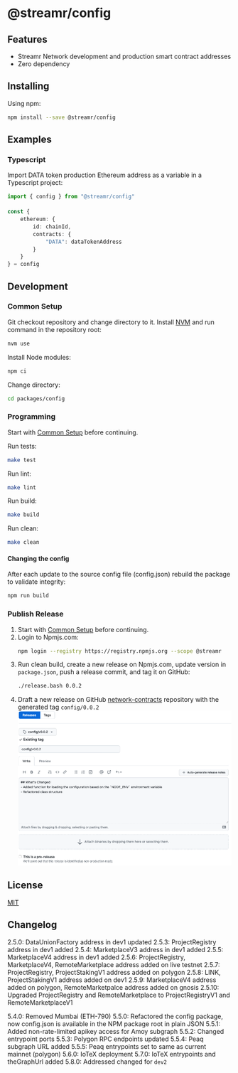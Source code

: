 # @streamr/config

## Features
- Streamr Network development and production smart contract addresses
- Zero dependency

## Installing
Using npm:
```bash
npm install --save @streamr/config
```

## Examples
### Typescript
Import DATA token production Ethereum address as a variable in a Typescript project:
```typescript
import { config } from "@streamr/config"

const {
    ethereum: {
        id: chainId,
        contracts: {
            "DATA": dataTokenAddress
        }
    }
} = config
```

## Development
### Common Setup
Git checkout repository and change directory to it.
Install [NVM](https://github.com/nvm-sh/nvm) and run command in the repository root:
```bash
nvm use
```

Install Node modules:
```bash
npm ci
```

Change directory:
```bash
cd packages/config
```

### Programming
Start with [Common Setup](#common-setup) before continuing.

Run tests:
```bash
make test
```

Run lint:
```bash
make lint
```

Run build:
```bash
make build
```

Run clean:
```bash
make clean
```

#### Changing the config

After each update to the source config file (config.json) rebuild the package to validate integrity:
```bash
npm run build
```

### Publish Release
1. Start with [Common Setup](#common-setup) before continuing.
1. Login to Npmjs.com:
    ```bash
    npm login --registry https://registry.npmjs.org --scope @streamr
    ```
1. Run clean build, create a new release on Npmjs.com, update version in `package.json`, push a release commit, and tag it on GitHub:
    ```bash
    ./release.bash 0.0.2
    ```
1. Draft a new release on GitHub [network-contracts](https://github.com/streamr-dev/network-contracts/releases) repository with the generated tag `config/0.0.2`
	![Draft a new release on GitHub](./docs/draft-release-github.png "Drafting a new release")
## License
[MIT](LICENSE)

## Changelog

2.5.0: DataUnionFactory address in dev1 updated
2.5.3: ProjectRegistry address in dev1 added
2.5.4: MarketplaceV3 address in dev1 added
2.5.5: MarketplaceV4 address in dev1 added
2.5.6: ProjectRegistry, MarketplaceV4, RemoteMarketplace address added on live testnet
2.5.7: ProjectRegistry, ProjectStakingV1 address added on polygon
2.5.8: LINK, ProjectStakingV1 address added on dev1
2.5.9: MarketplaceV4 address added on polygon, RemoteMarketpalce address added on gnosis
2.5.10: Upgraded ProjectRegistry and RemoteMarketplace to ProjectRegistryV1 and RemoteMarketplaceV1

5.4.0: Removed Mumbai (ETH-790)
5.5.0: Refactored the config package, now config.json is available in the NPM package root in plain JSON
5.5.1: Added non-rate-limited apikey access for Amoy subgraph
5.5.2: Changed entrypoint ports
5.5.3: Polygon RPC endpoints updated
5.5.4: Peaq subgraph URL added
5.5.5: Peaq entrypoints set to same as current mainnet (polygon)
5.6.0: IoTeX deployment
5.7.0: IoTeX entrypoints and theGraphUrl added
5.8.0: Addressed changed for `dev2` 
